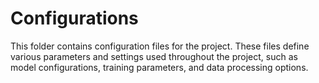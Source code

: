 # Configurations

This folder contains configuration files for the project. These files define various parameters and settings used throughout the project, such as model configurations, training parameters, and data processing options.
